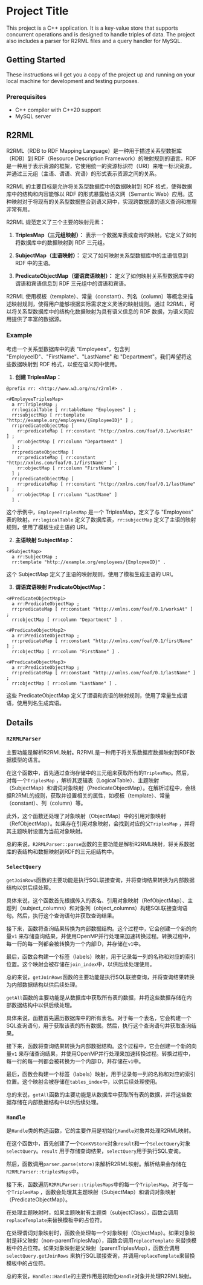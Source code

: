 # Project Title

This project is a C++ application. It is a key-value store that supports concurrent operations and is designed to handle
triples of data. The project also includes a parser for R2RML files and a query handler for MySQL.

## Getting Started

These instructions will get you a copy of the project up and running on your local machine for development and testing
purposes.

### Prerequisites

- C++ compiler with C++20 support
- MySQL server

## R2RML

R2RML（RDB to RDF Mapping Language）是一种用于描述关系型数据库（RDB）到 RDF（Resource Description
Framework）的映射规则的语言。RDF是一种用于表示资源的框架，它使用统一的资源标识符（URI）来唯一标识资源，并通过三元组（主语、谓语、宾语）的形式表示资源之间的关系。

R2RML 的主要目标是允许将关系型数据库中的数据映射到 RDF 格式，使得数据库中的结构和内容能够以 RDF 的形式暴露给语义网（Semantic
Web）应用。这种映射对于将现有的关系型数据整合到语义网中，实现跨数据源的语义查询和推理非常有用。

R2RML 规范定义了三个主要的映射元素：

1. **TriplesMap（三元组映射）：** 表示一个数据库表或查询的映射。它定义了如何将数据库中的数据映射到 RDF 三元组。

2. **SubjectMap（主语映射）：** 定义了如何映射关系型数据库中的主语信息到 RDF 中的主语。

3. **PredicateObjectMap（谓语宾语映射）：** 定义了如何映射关系型数据库中的谓语和宾语信息到 RDF 三元组中的谓语和宾语。

R2RML 使用模板（template）、常量（constant）、列名（column）等概念来描述映射规则，使得用户能够根据实际需求定义灵活的映射规则。通过
R2RML，可以将关系型数据库中的结构化数据映射为具有语义信息的 RDF 数据，为语义网应用提供了丰富的数据源。

### Example

考虑一个关系型数据库中的表 "Employees"，包含列 "EmployeeID"、"FirstName"、"LastName" 和 "Department"。我们希望将这些数据映射到
RDF 格式，以便在语义网中使用。

1. **创建 TriplesMap：**

```turtle
@prefix rr: <http://www.w3.org/ns/r2rml#> .

<#EmployeeTriplesMap>
  a rr:TriplesMap ;
  rr:logicalTable [ rr:tableName "Employees" ] ;
  rr:subjectMap [ rr:template "http://example.org/employees/{EmployeeID}" ] ;
  rr:predicateObjectMap [
    rr:predicateMap [ rr:constant "http://xmlns.com/foaf/0.1/worksAt" ] ;
    rr:objectMap [ rr:column "Department" ]
  ] ;
  rr:predicateObjectMap [
    rr:predicateMap [ rr:constant "http://xmlns.com/foaf/0.1/firstName" ] ;
    rr:objectMap [ rr:column "FirstName" ]
  ] ;
  rr:predicateObjectMap [
    rr:predicateMap [ rr:constant "http://xmlns.com/foaf/0.1/lastName" ] ;
    rr:objectMap [ rr:column "LastName" ]
  ] .
```

这个示例中，`EmployeeTriplesMap` 是一个 TriplesMap，定义了与 "Employees" 表的映射。`rr:logicalTable`
定义了数据库表，`rr:subjectMap` 定义了主语的映射规则，使用了模板生成主语的 URI。

2. **主语映射 SubjectMap：**

```turtle
<#SubjectMap>
  a rr:SubjectMap ;
  rr:template "http://example.org/employees/{EmployeeID}" .
```

这个 SubjectMap 定义了主语的映射规则，使用了模板生成主语的 URI。

3. **谓语宾语映射 PredicateObjectMap：**

```turtle
<#PredicateObjectMap1>
  a rr:PredicateObjectMap ;
  rr:predicateMap [ rr:constant "http://xmlns.com/foaf/0.1/worksAt" ] ;
  rr:objectMap [ rr:column "Department" ] .

<#PredicateObjectMap2>
  a rr:PredicateObjectMap ;
  rr:predicateMap [ rr:constant "http://xmlns.com/foaf/0.1/firstName" ] ;
  rr:objectMap [ rr:column "FirstName" ] .

<#PredicateObjectMap3>
  a rr:PredicateObjectMap ;
  rr:predicateMap [ rr:constant "http://xmlns.com/foaf/0.1/lastName" ] ;
  rr:objectMap [ rr:column "LastName" ] .
```

这些 PredicateObjectMap 定义了谓语和宾语的映射规则，使用了常量生成谓语，使用列名生成宾语。

## Details

### `R2RMLParser`

主要功能是解析R2RML映射。R2RML是一种用于将关系数据库数据映射到RDF数据模型的语言。

在这个函数中，首先通过查询存储中的三元组来获取所有的`TriplesMap`。然后，对每一个`TriplesMap`
，解析其逻辑表（LogicalTable）、主题映射（SubjectMap）和谓词对象映射（PredicateObjectMap）。在解析过程中，会根据R2RML的规则，获取并设置相关的属性，如模板（template）、常量（constant）、列（column）等。

此外，这个函数还处理了对象映射（ObjectMap）中的引用对象映射（RefObjectMap）。如果存在引用对象映射，会找到对应的父`TriplesMap`
，并将其主题映射设置为当前对象映射。

总的来说，`R2RMLParser::parse`函数的主要功能是解析R2RML映射，将关系数据库的表结构和数据映射到RDF的三元组结构中。

### `SelectQuery`

`getJoinRows`函数的主要功能是执行SQL联接查询，并将查询结果转换为内部数据结构以供后续处理。

具体来说，这个函数首先根据传入的表名、引用对象映射（RefObjectMap）、主题列（subject_columns）和对象列（object_columns）构建SQL联接查询语句。然后，执行这个查询语句并获取查询结果。

接下来，函数将查询结果转换为内部数据结构。这个过程中，它会创建一个新的向量`v1`
来存储查询结果，并使用OpenMP并行处理来加速转换过程。转换过程中，每一行的每一列都会被转换为一个内部ID，并存储在`v1`中。

最后，函数会构建一个标签（labels）映射，用于记录每一列的名称和对应的索引位置。这个映射会被存储在`join_index`中，以供后续处理使用。

总的来说，`getJoinRows`函数的主要功能是执行SQL联接查询，并将查询结果转换为内部数据结构以供后续处理。

`getAll`函数的主要功能是从数据库中获取所有表的数据，并将这些数据存储在内部数据结构中以供后续处理。

具体来说，函数首先遍历数据库中的所有表名。对于每一个表名，它会构建一个SQL查询语句，用于获取该表的所有数据。然后，执行这个查询语句并获取查询结果。

接下来，函数将查询结果转换为内部数据结构。这个过程中，它会创建一个新的向量`v1`
来存储查询结果，并使用OpenMP并行处理来加速转换过程。转换过程中，每一行的每一列都会被转换为一个内部ID，并存储在`v1`中。

最后，函数会构建一个标签（labels）映射，用于记录每一列的名称和对应的索引位置。这个映射会被存储在`tables_index`中，以供后续处理使用。

总的来说，`getAll`函数的主要功能是从数据库中获取所有表的数据，并将这些数据存储在内部数据结构中以供后续处理。

### `Handle`

是`Handle`类的构造函数，它的主要作用是初始化`Handle`对象并处理R2RML映射。

在这个函数中，首先创建了一个`ConKVStore`对象`result`和一个`SelectQuery`对象`selectQuery`。`result`
用于存储查询结果，`selectQuery`用于执行SQL查询。

然后，函数调用`parser.parse(store)`来解析R2RML映射。解析结果会存储在`R2RMLParser::triplesMaps`中。

接下来，函数遍历`R2RMLParser::triplesMaps`中的每一个`TriplesMap`。对于每一个`TriplesMap`
，函数会处理其主题映射（SubjectMap）和谓词对象映射（PredicateObjectMap）。

在处理主题映射时，如果主题映射有主题类（subjectClass），函数会调用`replaceTemplate`来替换模板中的占位符。

在处理谓词对象映射时，函数会处理每一个对象映射（ObjectMap）。如果对象映射是非父映射（non-parentTriplesMap），函数会调用`replaceTemplate`
来替换模板中的占位符。如果对象映射是父映射（parentTriplesMap），函数会调用`selectQuery.getJoinRows`
来执行SQL联接查询，并调用`replaceTemplate`来替换模板中的占位符。

总的来说，`Handle::Handle`的主要作用是初始化`Handle`对象并处理R2RML映射。